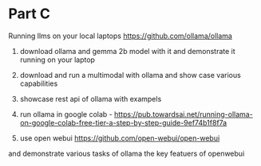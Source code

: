 # Part C
Running llms on your local laptops https://github.com/ollama/ollama

1) download ollama and gemma 2b model with it and demonstrate it running on your laptop

2) download and run a multimodal with ollama and show case various capabilities

3) showcase rest api of ollama with exampels

4) run ollama in google colab - https://pub.towardsai.net/running-ollama-on-google-colab-free-tier-a-step-by-step-guide-9ef74b1f8f7a

5) use open webui https://github.com/open-webui/open-webui

and demonstrate various tasks of ollama the key featuers of openwebui